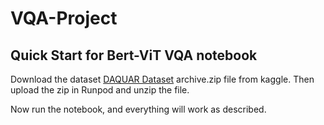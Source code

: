# VQA-Project

## Quick Start for Bert-ViT VQA notebook 
Download the dataset [DAQUAR Dataset](https://www.kaggle.com/datasets/tezansahu/processed-daquar-dataset) archive.zip file from kaggle. Then upload the zip in Runpod and unzip the file. 

Now run the notebook, and everything will work as described.
